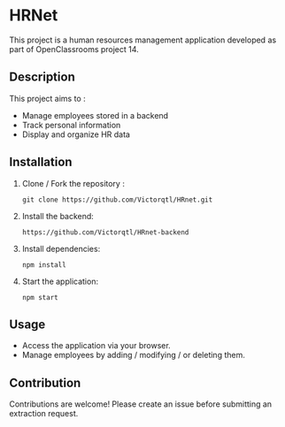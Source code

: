 # HRNet

This project is a human resources management application developed as part of OpenClassrooms project 14.

## Description

This project aims to :

-   Manage employees stored in a backend
-   Track personal information
-   Display and organize HR data

## Installation

1. Clone / Fork the repository :
    ```
    git clone https://github.com/Victorqtl/HRnet.git
    ```
2. Install the backend:
    ```
    https://github.com/Victorqtl/HRnet-backend
    ```
3. Install dependencies:
    ```
    npm install
    ```
4. Start the application:
    ```
    npm start
    ```

## Usage

-   Access the application via your browser.
-   Manage employees by adding / modifying / or deleting them.

## Contribution

Contributions are welcome! Please create an issue before submitting an extraction request.
